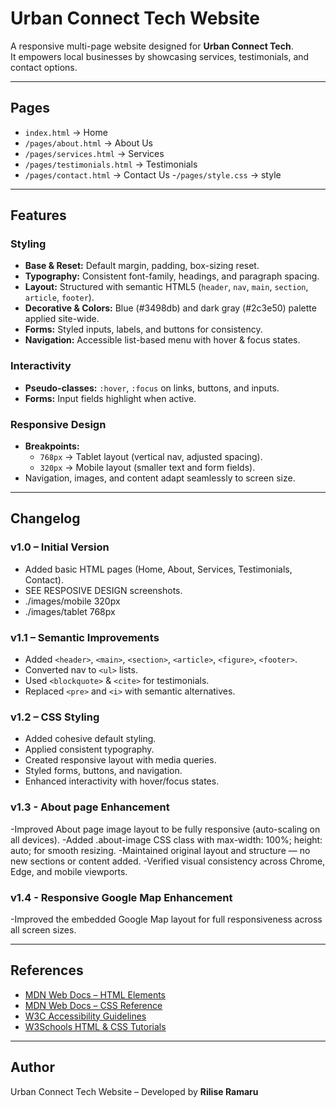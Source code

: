 # Urban Connect Tech Website

A responsive multi-page website designed for **Urban Connect Tech**.  
It empowers local businesses by showcasing services, testimonials, and contact options.

---

##  Pages
- `index.html` → Home
- `/pages/about.html` → About Us
- `/pages/services.html` → Services
- `/pages/testimonials.html` → Testimonials
- `/pages/contact.html` → Contact Us
-`/pages/style.css` → style

---

##  Features

###  Styling
- **Base & Reset:** Default margin, padding, box-sizing reset.
- **Typography:** Consistent font-family, headings, and paragraph spacing.
- **Layout:** Structured with semantic HTML5 (`header`, `nav`, `main`, `section`, `article`, `footer`).
- **Decorative & Colors:** Blue (#3498db) and dark gray (#2c3e50) palette applied site-wide.
- **Forms:** Styled inputs, labels, and buttons for consistency.
- **Navigation:** Accessible list-based menu with hover & focus states.

###  Interactivity
- **Pseudo-classes:** `:hover`, `:focus` on links, buttons, and inputs.
- **Forms:** Input fields highlight when active.

###  Responsive Design
- **Breakpoints:**  
  - `768px` → Tablet layout (vertical nav, adjusted spacing).  
  - `320px` → Mobile layout (smaller text and form fields).  
- Navigation, images, and content adapt seamlessly to screen size.

---

##  Changelog

### v1.0 – Initial Version
- Added basic HTML pages (Home, About, Services, Testimonials, Contact).
- SEE  RESPOSIVE DESIGN  screenshots.
- ./images/mobile 320px
- ./images/tablet 768px

### v1.1 – Semantic Improvements
- Added `<header>`, `<main>`, `<section>`, `<article>`, `<figure>`, `<footer>`.
- Converted nav to `<ul>` lists.
- Used `<blockquote>` & `<cite>` for testimonials.
- Replaced `<pre>` and `<i>` with semantic alternatives.

### v1.2 – CSS Styling
- Added cohesive default styling.
- Applied consistent typography.
- Created responsive layout with media queries.
- Styled forms, buttons, and navigation.
- Enhanced interactivity with hover/focus states.
 ### v1.3 - About page Enhancement
-Improved About page image layout to be fully responsive (auto-scaling on all devices).
-Added .about-image CSS class with max-width: 100%; height: auto; for smooth resizing.
-Maintained original layout and structure — no new sections or content added.
-Verified visual consistency across Chrome, Edge, and mobile viewports.

### v1.4 - Responsive Google Map Enhancement
-Improved the embedded Google Map layout for full responsiveness across all screen sizes.


---

##  References
- [MDN Web Docs – HTML Elements](https://developer.mozilla.org/en-US/docs/Web/HTML/Element)
- [MDN Web Docs – CSS Reference](https://developer.mozilla.org/en-US/docs/Web/CSS/Reference)
- [W3C Accessibility Guidelines](https://www.w3.org/WAI/standards-guidelines/)
- [W3Schools HTML & CSS Tutorials](https://www.w3schools.com)

---

##  Author
Urban Connect Tech Website – Developed by **Rilise Ramaru**



